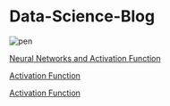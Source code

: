 # Data-Science-Blog
![pen](https://user-images.githubusercontent.com/66672932/115102086-74ccee00-9f66-11eb-8259-33923b2f913a.jpg)


[Neural Networks and Activation Function](https://www.analyticsvidhya.com/blog/2021/04/neural-networks-and-activation-function/)

[Activation Function](http://zummitblogs.vcare24.in/activation-functions/)

[Activation Function](http://zummitblogs.vcare24.in/neural-network-architectures/)

